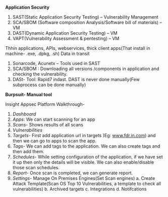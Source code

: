 **Application Security**

1.	SAST(Static Application Security Testing) – Vulnerability Management
2.	SCA/SBOM (Software composition Analysis/Software bill of materials) – VM
3.	DAST(Dynamic Application Security Testing) – VM
4.	VAPT(Vulnerability Assessment & pentesting) – VM

Thhin applications, APIs, webservices, thick client apps(That install in machine- .exe, .dpkg, .sh)
Data in transit
1.	Sonarcode, Acunetx – Tools used in SAST
2.	SCA/SBOM : Downloading all versions /components in application and checking the vulnerability.
3.	DASt- Tool: Rapid7 indast. DAST is never done manually(Few subprocess can be done manually) 

**Burpsuit- Manual tool**

Insight Appsec Platform Walkthrough-
1.	_Dashboard_
2.	_Apps_: We can start scanning for an app
3.	_Scans_- Shows results of all scans
4.	_Vulnerabilities_
5.	_Targets_- First add application url in targets )Eg: www.fdr.in.com) and then we can go to apps to scan the app.
6.	_Tags_- We can add tags to the application. We can also create tags and then add them.
7.	_Schedules_- While setting configuration of the application, if we have set it up then only the details will be visible. We can also enable/disable those scan schedules.
8.	_Report_- Once scan is completed, we can generate report.
9.	_Settings_- Manage On Premises Engines(Set Scan engines)
a.	Create Attack Template(Scan OS Top 10 Vulnerabilities, a template to check all vulnerabilities)
b.	Archived targets
c.	Integrations
d.	Notifcations 

